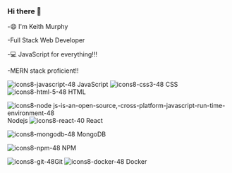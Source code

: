 ### Hi there 👋

-😄 I'm Keith Murphy

-Full Stack Web Developer 

-💻 JavaScript for everything!!!

-MERN stack proficient!!




![icons8-javascript-48](https://user-images.githubusercontent.com/85463607/152628742-c9f86790-b238-4b3b-989c-f7f3f9edfd79.png) JavaScript 
![icons8-css3-48](https://user-images.githubusercontent.com/85463607/152628903-5eaec91e-c63b-4dd1-8126-54f67184edb4.png) CSS
![icons8-html-5-48](https://user-images.githubusercontent.com/85463607/152628914-273d6702-1421-4535-865e-d0167ebee4a0.png) HTML


![icons8-node js-is-an-open-source,-cross-platform-javascript-run-time-environment-48](https://user-images.githubusercontent.com/85463607/152629069-bb6afa3b-e5f2-45b0-986e-24b27c1f482f.png) Nodejs
![icons8-react-40](https://user-images.githubusercontent.com/85463607/152628967-e13c73e0-99da-49ec-a233-772395d01546.png) React

![icons8-mongodb-48](https://user-images.githubusercontent.com/85463607/152628971-51b0e4e7-7915-473d-a09f-91e521cee05d.png) MongoDB

![icons8-npm-48](https://user-images.githubusercontent.com/85463607/152628991-82f57504-d114-4ce7-a92e-81720db5e800.png) NPM

![icons8-git-48](https://user-images.githubusercontent.com/85463607/152629007-5ea9dcdf-ca8f-4f2b-b75a-02771b1dc58c.png)Git
![icons8-docker-48](https://user-images.githubusercontent.com/85463607/152628996-8e718645-128a-424b-84bb-fee6e1e65811.png) Docker




